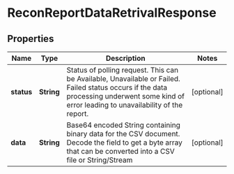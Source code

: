 

# ReconReportDataRetrivalResponse


## Properties

| Name | Type | Description | Notes |
|------------ | ------------- | ------------- | -------------|
|**status** | **String** | Status of polling request. This can be Available, Unavailable or Failed. Failed status occurs if the data processing underwent some kind of error leading to unavailability of the report. |  [optional] |
|**data** | **String** | Base64 encoded String containing binary data for the CSV document. Decode the field to get a byte array that can be converted into a CSV file or String/Stream |  [optional] |



